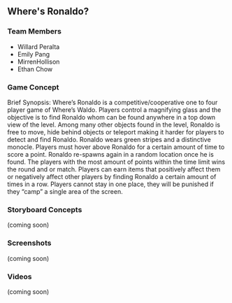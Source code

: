## Where's Ronaldo?

### Team Members

- Willard Peralta
- Emily Pang
- MirrenHollison
- Ethan Chow

### Game Concept

Brief Synopsis: Where’s Ronaldo is a competitive/cooperative one to four player game of Where’s Waldo. Players control a magnifying glass and the objective is to find Ronaldo whom can be found anywhere in a top down view of the level. Among many other objects found in the level, Ronaldo is free to move, hide behind objects or teleport making it harder for players to detect and find Ronaldo. Ronaldo wears green stripes and a distinctive monocle. Players must hover above Ronaldo for a certain amount of time to score a point. Ronaldo re-spawns again in a random location once he is found. The players with the most amount of points within the time limit wins the round and or match. Players can earn items that positively affect them or negatively affect other players by finding Ronaldo a certain amount of times in a row. Players cannot stay in one place, they will be punished if they “camp” a single area of the screen. 

### Storyboard Concepts

(coming soon)

### Screenshots

(coming soon)

### Videos

(coming soon)

